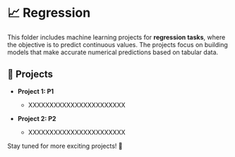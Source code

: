 # 📈 Regression  

This folder includes machine learning projects for **regression tasks**, where the objective is to predict continuous values. The projects focus on building models that make accurate numerical predictions based on tabular data.  

## 📌 Projects  

- **Project 1: P1**  
  - XXXXXXXXXXXXXXXXXXXXXXX  

- **Project 2: P2**  
  - XXXXXXXXXXXXXXXXXXXXXXX 

Stay tuned for more exciting projects! 🚀  
